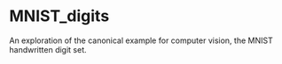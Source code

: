# MNIST_digits
An exploration of the canonical example for computer vision, the MNIST handwritten digit set.
